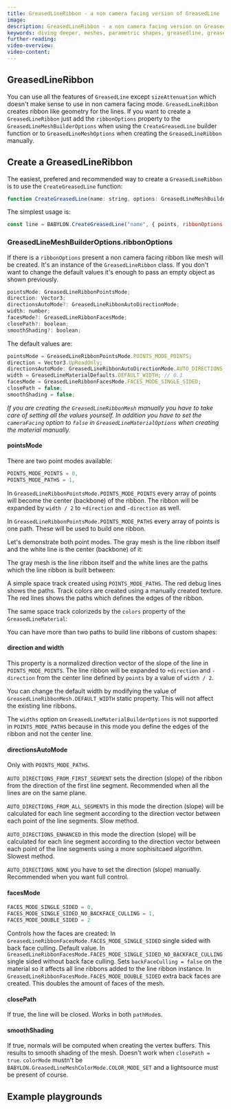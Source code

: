 ```yaml
---
title: GreasedLineRibbon - a non camera facing version of GreasedLine 
image:
description: GreasedLineRibbon - a non camera facing version on GreasedLine 
keywords: diving deeper, meshes, parametric shapes, greasedline, greased line
further-reading:
video-overview:
video-content:
---
```


## GreasedLineRibbon

You can use all the features of `GreasedLine` except `sizeAttenuation` which doesn't make sense to use in non camera facing mode. `GreasedLineRibbon` creates ribbon like geometry for the lines. If you want to create a `GreasedLineRibbon` just add the `ribbonOptions` property to the `GreasedLineMeshBuilderOptions` when using the `CreateGreasedLine` builder function or to `GreasedLineMeshOptions` when creating the `GreasedLineRibbon` manually.

## Create a GreasedLineRibbon

The easiest, prefered and recommended way to create a `GreasedLineRibbon` is to use the `CreateGreasedLine` function:

```javascript
function CreateGreasedLine(name: string, options: GreasedLineMeshBuilderOptions, materialOptions?: Nullable<GreasedLineMaterialBuilderOptions>, scene?: Nullable<Scene>)
```

The simplest usage is:

```javascript
const line = BABYLON.CreateGreasedLine("name", { points, ribbonOptions: { } })
```

<Playground id="#P8NDK0#2" title="Basic usage" description="Basic scenarios with GreasedLineRibbon." />

### GreasedLineMeshBuilderOptions.ribbonOptions

If there is a `ribbonOptions` present a non camera facing ribbon like mesh will be created. It's an instance of the `GreasedLineRibbon` class. If you don't want to change the default values it's enough to pass an empty object as shown previously.

```javascript
pointsMode: GreasedLineRibbonPointsMode;
direction: Vector3;
directionsAutoMode?: GreasedLineRibbonAutoDirectionMode;
width: number;
facesMode?: GreasedLineRibbonFacesMode;
closePath?: boolean;
smoothShading?: boolean;
```

The default values are:

```javascript
pointsMode = GreasedLineRibbonPointsMode.POINTS_MODE_POINTS;
direction = Vector3.UpReadOnly;
directionsAutoMode: GreasedLineRibbonAutoDirectionMode.AUTO_DIRECTIONS_NONE;
width = GreasedLineMaterialDefaults.DEFAULT_WIDTH; // 0.1
facesMode = GreasedLineRibbonFacesMode.FACES_MODE_SINGLE_SIDED;
closePath = false;
smoothShading = false;
```

*If you are creating the `GreasedLineRibbonMesh` manually you have to take care of setting all the values yourself. In addition you have to set the `cameraFacing` option to `false` in `GreasedLineMaterialOptions` when creating the material manually.*

#### **pointsMode**

There are two point modes available:

```javascript
POINTS_MODE_POINTS = 0,
POINTS_MODE_PATHS = 1,
```

In `GreasedLineRibbonPointsMode.POINTS_MODE_POINTS` every array of points will become the center (backbone) of the ribbon. The ribbon will be expanded by `width / 2` to `+direction` and `-direction` as well.

In `GreasedLineRibbonPointsMode.POINTS_MODE_PATHS` every array of points is one path. These will be used to build one ribbon.

Let's demonstrate both point modes. The gray mesh is the line ribbon itself and the white line is the center (backbone) of it:

<Playground id="#SS1UUI#30" title="Point mode POINTS_MODE_POINTS" description="Shows how POINTS_MODE_POINTS works." />

The gray mesh is the line ribbon itself and the white lines are the paths which the line ribbon is built between:

<Playground id="#SS1UUI#31" title="Point mode POINTS_MODE_PATHS" description="Shows how POINTS_MODE_PATHS works." />

A simple space track created using `POINTS_MODE_PATHS`. The red debug lines shows the paths. Track colors are created using a manually created texture. The red lines shows the paths which defines the edges of the ribbon.

<Playground id="#TN7XWX#35" title="Path mode" description="A simple space track - uses texture." />

The same space track colorizeds by the `colors` property of the `GreasedLineMaterial`:

<Playground id="#TN7XWX#34" title="Path mode" description="A simple space track - uses colors." />

You can have more than two paths to build line ribbons of custom shapes:

<Playground id="#SS1UUI#32" title="Point mode POINTS_MODE_PATHS with more paths" description="Shows how POINTS_MODE_PATHS works with more than 2 paths." />

#### **direction** and **width**

This property is a normalized direction vector of the slope of the line in `POINTS_MODE_POINTS`. The line ribbon will be expanded to `+direction` and `-direction` from the center line defined by `points` by a value of `width / 2`.

You can change the default width by modifying the value of `GreasedLineRibbonMesh.DEFAULT_WIDTH` static property. This will not affect the existing line ribbons.

The `widths` option on `GreasedLineMaterialBuilderOptions` is not supported in `POINTS_MODE_PATHS` because in this mode you define the edges of the ribbon and not the center line.

#### **directionsAutoMode**

Only with `POINTS_MODE_PATHS`.

`AUTO_DIRECTIONS_FROM_FIRST_SEGMENT` sets the direction (slope) of the ribbon from the direction of the first line segment. Recommended when all the lines are on the same plane.

`AUTO_DIRECTIONS_FROM_ALL_SEGMENTS` in this mode the direction (slope) will be calculated for each line segment according to the direction vector between each point of the line segments. Slow method.

`AUTO_DIRECTIONS_ENHANCED` in this mode the direction (slope) will be calculated for each line segment according to the direction vector between each point of the line segments using a more sophisitcaed algorithm. Slowest method.

`AUTO_DIRECTIONS_NONE` you have to set the direction (slope) manually. Recommended when you want full control.

<Playground id="#H1LRZ3#422" title="Shows different direction modes" description="Demonstrates all available direction modes." />

#### **facesMode**

```javascript
FACES_MODE_SINGLE_SIDED = 0,
FACES_MODE_SINGLE_SIDED_NO_BACKFACE_CULLING = 1,
FACES_MODE_DOUBLE_SIDED = 2
```

Controls how the faces are created:
In `GreasedLineRibbonFacesMode.FACES_MODE_SINGLE_SIDED` single sided with back face culling. Default value.
In `GreasedLineRibbonFacesMode.FACES_MODE_SINGLE_SIDED_NO_BACKFACE_CULLING` single sided without back face culling. Sets `backFaceCulling = false` on the material so it affects all line ribbons added to the line ribbon instance.
In `GreasedLineRibbonFacesMode.FACES_MODE_DOUBLE_SIDED` extra back faces are created. This doubles the amount of faces of the mesh.

<Playground id="#SS1UUI#82" title="Shows different face modes" description="Shows different face modes." />

#### **closePath**

If true, the line will be closed. Works in both `pathMode`s.

<Playground id="#SS1UUI#38" title="Without closing the line ribbon path" description="Without closing the line ribbon path." />
<Playground id="#SS1UUI#37" title="Automatically closing the line ribbon path" description="Automatically closing the line ribbon path." />

#### **smoothShading**

If true, normals will be computed when creating the vertex buffers. This results to smooth shading of the mesh. Doesn't work when `closePath = true`. `colorMode` mustn't be `BABYLON.GreasedLineMeshColorMode.COLOR_MODE_SET` and a lightsource must be present of course.

<Playground id="#SS1UUI#35" title="Without smooth shading" description="Without smooth shading." />
<Playground id="#SS1UUI#36" title="With smooth shading" description="With smooth shading." />

## Example playgrounds

<Playground id="#FJRQ8N#138" title="Simple examples" description="A lot of simple examples in one PG." />
<Playground id="#SS1UUI#51" title="Tie drone" description="Shows how to use different options to build a small Imperial Tie drone." />
<Playground id="#SS1UUI#50" title="Tie drones army" description="Flying tie drones from the previous example" />
<Playground id="#H1LRZ3#407" title="Lazy mode" description="Lazy mode line ribbons." />
<Playground id="#H1LRZ3#415" title="Recycle logo" description="Recycle logo comparison. One created using a GreasedLineMesh and the second using GreasedLineRibbonMesh (non camera facing version vs camwea facing versions)." />








